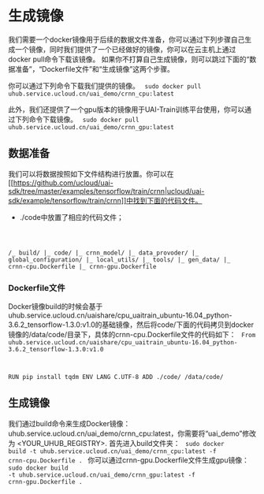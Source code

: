 

# 生成镜像
我们需要一个docker镜像用于后续的数据文件准备，你可以通过下列步骤自己生成一个镜像，同时我们提供了一个已经做好的镜像，你可以在云主机上通过docker pull命令下载该镜像。
如果你不打算自己生成镜像，则可以跳过下面的“数据准备”，“Dockerfile文件”和“生成镜像”这两个步骤。

你可以通过下列命令下载我们提供的镜像。
<code>
sudo docker pull uhub.service.ucloud.cn/uai_demo/crnn_cpu:latest
</code>

此外，我们还提供了一个gpu版本的镜像用于UAI-Train训练平台使用，你可以通过下列命令下载镜像。
<code>
sudo docker pull uhub.service.ucloud.cn/uai_demo/crnn_gpu:latest
</code>

## 数据准备
我们可以将数据按照如下文件结构进行放置。你可以在[[https://github.com/ucloud/uai-sdk/tree/master/examples/tensorflow/train/crnn|ucloud/uai-sdk/example/tensorflow/train/crnn]]中找到下面的代码文件。

  * ./code中放置了相应的代码文件；
<code>

/_ build/
  |_ code/
    |_ crnn_model/
    |_ data_provoder/
    |_ global_configuration/
    |_ local_utils/
    |_ tools/
    |_ gen_data/
  |_ crnn-cpu.Dockerfile
  |_ crnn-gpu.Dockerfile
</code>

### Dockerfile文件
Docker镜像build的时候会基于uhub.service.ucloud.cn/uaishare/cpu\_uaitrain\_ubuntu-16.04\_python-3.6.2\_tensorflow-1.3.0:v1.0的基础镜像，然后将code/下面的代码拷贝到docker镜像的/data/code/目录下，具体的crnn-cpu.Dockerfile文件的代码如下：
<code>
From uhub.service.ucloud.cn/uaishare/cpu_uaitrain_ubuntu-16.04_python-3.6.2_tensorflow-1.3.0:v1.0

RUN pip install tqdm
ENV LANG C.UTF-8
ADD ./code/ /data/code/
</code>

## 生成镜像
我们通过build命令来生成Docker镜像：uhub.service.ucloud.cn/uai\_demo/crnn\_cpu:latest，你需要将“uai\_demo”修改为 <YOUR\_UHUB\_REGISTRY>.
首先进入build文件夹：
<code>
sudo docker build -t uhub.service.ucloud.cn/uai_demo/crnn_cpu:latest -f crnn-cpu.Dockerfile .
</code>
你可以通过crnn-gpu.Dockerfile文件生成gpu镜像：
<code>
sudo docker build -t uhub.service.ucloud.cn/uai_demo/crnn_gpu:latest -f crnn-gpu.Dockerfile .
</code>
